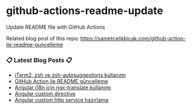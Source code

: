 # github-actions-readme-update
Update README file with GitHub Actions

Related blog post of this repo: https://sametcelikbicak.com/github-action-ile-readme-guncelleme 


### 📋 Latest Blog Posts 📋

<!-- BLOG-POST-LIST:START -->
- [iTerm2, zsh ve zsh-autosuggestions kullanımı](https://sametcelikbicak.com/iterm2-zsh-ve-zsh-autosuggestions-kullanimi)
- [GitHub Action ile README güncelleme](https://sametcelikbicak.com/github-action-ile-readme-guncelleme)
- [Angular i18n için ngx-translate kullanımı](https://sametcelikbicak.com/angular-i18n-icin-ngx-translate-kullanimi)
- [Angular custom directive](https://sametcelikbicak.com/angular-custom-directive)
- [Angular custom http service hazırlama](https://sametcelikbicak.com/angular-custom-http-service-hazirlama)
<!-- BLOG-POST-LIST:END -->
